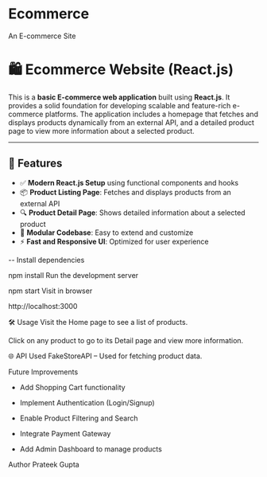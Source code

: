 # Ecommerce
An E-commerce Site 
# 🛍️ Ecommerce Website (React.js)

This is a **basic E-commerce web application** built using **React.js**. It provides a solid foundation for developing scalable and feature-rich e-commerce platforms. The application includes a homepage that fetches and displays products dynamically from an external API, and a detailed product page to view more information about a selected product.

---

## 🚀 Features

- ✅ **Modern React.js Setup** using functional components and hooks
- 📦 **Product Listing Page**: Fetches and displays products from an external API
- 🔍 **Product Detail Page**: Shows detailed information about a selected product
- 🎯 **Modular Codebase**: Easy to extend and customize
- ⚡ **Fast and Responsive UI**: Optimized for user experience

--
Install dependencies

npm install
Run the development server

npm start
Visit in browser

http://localhost:3000


🛠️ Usage
Visit the Home page to see a list of products.

Click on any product to go to its Detail page and view more information.

🌐 API Used
FakeStoreAPI – Used for fetching product data.


Future Improvements
- Add Shopping Cart functionality

- Implement Authentication (Login/Signup)

- Enable Product Filtering and Search

- Integrate Payment Gateway

- Add Admin Dashboard to manage products


Author
Prateek Gupta
